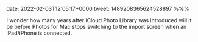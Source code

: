 date: 2022-02-03T12:05:17+0000
tweet: 1489208365624528897
%%%

I wonder how many years after iCloud Photo Library was introduced will it be before Photos for Mac stops switching to the import screen when an iPad/iPhone is connected.
